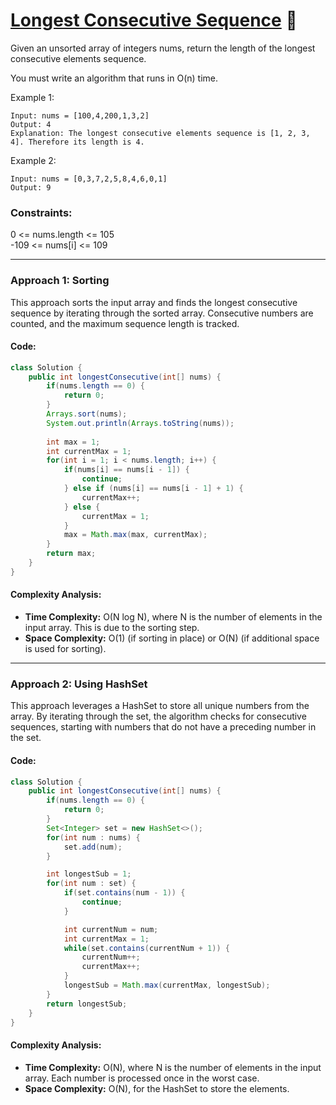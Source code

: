 # [Longest Consecutive Sequence](https://leetcode.com/problems/longest-consecutive-sequence/description/) 💛

Given an unsorted array of integers nums, return the length of the longest consecutive elements sequence.

You must write an algorithm that runs in O(n) time.


Example 1:

    Input: nums = [100,4,200,1,3,2]
    Output: 4
    Explanation: The longest consecutive elements sequence is [1, 2, 3, 4]. Therefore its length is 4.

Example 2:

    Input: nums = [0,3,7,2,5,8,4,6,0,1]
    Output: 9
 

### Constraints:

0 <= nums.length <= 105  
-109 <= nums[i] <= 109  

---
### Approach 1: Sorting

This approach sorts the input array and finds the longest consecutive sequence by iterating through the sorted array. Consecutive numbers are counted, and the maximum sequence length is tracked.

#### Code:
```java
class Solution {
    public int longestConsecutive(int[] nums) {
        if(nums.length == 0) {
            return 0;
        }
        Arrays.sort(nums);
        System.out.println(Arrays.toString(nums));
        
        int max = 1;
        int currentMax = 1;
        for(int i = 1; i < nums.length; i++) {
            if(nums[i] == nums[i - 1]) {
                continue;
            } else if (nums[i] == nums[i - 1] + 1) {
                currentMax++;
            } else {
                currentMax = 1;
            }
            max = Math.max(max, currentMax);
        }
        return max;
    }
}
```

#### Complexity Analysis:
- **Time Complexity:** O(N log N), where N is the number of elements in the input array. This is due to the sorting step.
- **Space Complexity:** O(1) (if sorting in place) or O(N) (if additional space is used for sorting).

---

### Approach 2: Using HashSet

This approach leverages a HashSet to store all unique numbers from the array. By iterating through the set, the algorithm checks for consecutive sequences, starting with numbers that do not have a preceding number in the set.

#### Code:
```java
class Solution {
    public int longestConsecutive(int[] nums) {
        if(nums.length == 0) {
            return 0;
        }
        Set<Integer> set = new HashSet<>();
        for(int num : nums) {
            set.add(num);
        }

        int longestSub = 1;
        for(int num : set) {
            if(set.contains(num - 1)) {
                continue;
            }

            int currentNum = num;
            int currentMax = 1;
            while(set.contains(currentNum + 1)) {
                currentNum++;
                currentMax++;
            }
            longestSub = Math.max(currentMax, longestSub);
        }
        return longestSub;
    }
}
```

#### Complexity Analysis:
- **Time Complexity:** O(N), where N is the number of elements in the input array. Each number is processed once in the worst case.
- **Space Complexity:** O(N), for the HashSet to store the elements.

